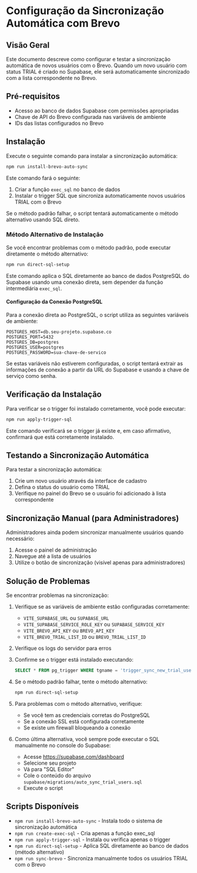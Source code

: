 # Configuração da Sincronização Automática com Brevo

## Visão Geral

Este documento descreve como configurar e testar a sincronização automática de novos usuários com o Brevo. Quando um novo usuário com status TRIAL é criado no Supabase, ele será automaticamente sincronizado com a lista correspondente no Brevo.

## Pré-requisitos

- Acesso ao banco de dados Supabase com permissões apropriadas
- Chave de API do Brevo configurada nas variáveis de ambiente
- IDs das listas configurados no Brevo

## Instalação

Execute o seguinte comando para instalar a sincronização automática:

```bash
npm run install-brevo-auto-sync
```

Este comando fará o seguinte:

1. Criar a função `exec_sql` no banco de dados
2. Instalar o trigger SQL que sincroniza automaticamente novos usuários TRIAL com o Brevo

Se o método padrão falhar, o script tentará automaticamente o método alternativo usando SQL direto.

### Método Alternativo de Instalação

Se você encontrar problemas com o método padrão, pode executar diretamente o método alternativo:

```bash
npm run direct-sql-setup
```

Este comando aplica o SQL diretamente ao banco de dados PostgreSQL do Supabase usando uma conexão direta, sem depender da função intermediária `exec_sql`.

#### Configuração da Conexão PostgreSQL

Para a conexão direta ao PostgreSQL, o script utiliza as seguintes variáveis de ambiente:

```
POSTGRES_HOST=db.seu-projeto.supabase.co
POSTGRES_PORT=5432
POSTGRES_DB=postgres
POSTGRES_USER=postgres
POSTGRES_PASSWORD=sua-chave-de-servico
```

Se estas variáveis não estiverem configuradas, o script tentará extrair as informações de conexão a partir da URL do Supabase e usando a chave de serviço como senha.

## Verificação da Instalação

Para verificar se o trigger foi instalado corretamente, você pode executar:

```bash
npm run apply-trigger-sql
```

Este comando verificará se o trigger já existe e, em caso afirmativo, confirmará que está corretamente instalado.

## Testando a Sincronização Automática

Para testar a sincronização automática:

1. Crie um novo usuário através da interface de cadastro
2. Defina o status do usuário como TRIAL
3. Verifique no painel do Brevo se o usuário foi adicionado à lista correspondente

## Sincronização Manual (para Administradores)

Administradores ainda podem sincronizar manualmente usuários quando necessário:

1. Acesse o painel de administração
2. Navegue até a lista de usuários
3. Utilize o botão de sincronização (visível apenas para administradores)

## Solução de Problemas

Se encontrar problemas na sincronização:

1. Verifique se as variáveis de ambiente estão configuradas corretamente:
   - `VITE_SUPABASE_URL` ou `SUPABASE_URL`
   - `VITE_SUPABASE_SERVICE_ROLE_KEY` ou `SUPABASE_SERVICE_KEY`
   - `VITE_BREVO_API_KEY` ou `BREVO_API_KEY`
   - `VITE_BREVO_TRIAL_LIST_ID` ou `BREVO_TRIAL_LIST_ID`

2. Verifique os logs do servidor para erros

3. Confirme se o trigger está instalado executando:
   ```sql
   SELECT * FROM pg_trigger WHERE tgname = 'trigger_sync_new_trial_user_to_brevo';
   ```

4. Se o método padrão falhar, tente o método alternativo:
   ```bash
   npm run direct-sql-setup
   ```

5. Para problemas com o método alternativo, verifique:
   - Se você tem as credenciais corretas do PostgreSQL
   - Se a conexão SSL está configurada corretamente
   - Se existe um firewall bloqueando a conexão

6. Como última alternativa, você sempre pode executar o SQL manualmente no console do Supabase:
   - Acesse https://supabase.com/dashboard
   - Selecione seu projeto
   - Vá para "SQL Editor"
   - Cole o conteúdo do arquivo `supabase/migrations/auto_sync_trial_users.sql`
   - Execute o script

## Scripts Disponíveis

- `npm run install-brevo-auto-sync` - Instala todo o sistema de sincronização automática
- `npm run create-exec-sql` - Cria apenas a função exec_sql
- `npm run apply-trigger-sql` - Instala ou verifica apenas o trigger
- `npm run direct-sql-setup` - Aplica SQL diretamente ao banco de dados (método alternativo)
- `npm run sync-brevo` - Sincroniza manualmente todos os usuários TRIAL com o Brevo 